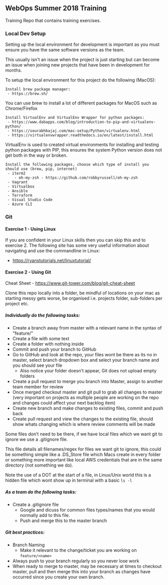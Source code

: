 ## WebOps Summer 2018 Training
Training Repo that contains training exercises.


### Local Dev Setup

Setting up the local environment for development is important as you must ensure you have the same software versions as the team.

This usually isn't an issue when the project is just starting but can become an issue when joining new projects that have been in development for months.

To setup the local environment for this project do the following (MacOS):

    Install brew package manager:
     - https://brew.sh/
     
You can use brew to install a lot of different packages for MacOS such as Chrome/Firefox

    Install VirtualEnv and VirtualEnv Wrapper for python packages:
     - https://www.dabapps.com/blog/introduction-to-pip-and-virtualenv-python/
     - https://sourabhbajaj.com/mac-setup/Python/virtualenv.html
     - https://virtualenvwrapper.readthedocs.io/en/latest/install.html

VirtualEnv is used to created virtual environments for installing and testing python packages with PIP, this ensures the system Python version does not get both in the way or broken.

    Install the following packages, choose which type of install you should use (brew, pip, internet)
     - iterm2
        - oh-my-zsh - https://github.com/robbyrussell/oh-my-zsh
     - Vagrant
     - Virtualbox
     - Ansible
     - Terraform
     - Visual Studio Code
     - Azure CLI
    
    
### Git

#### Exercise 1 - Using Linux
If you are confident in your Linux skills then you can skip this and to exercise 2. 
The following site has some very useful information about navigating and use the commandline in Linux:
- https://ryanstutorials.net/linuxtutorial/

#### Exercise 2 - Using Git

Cheat Sheet - https://www.git-tower.com/blog/git-cheat-sheet

Clone this repo locally into a folder, be mindful of locations on your mac as starting messy gets worse, be organised i.e. projects folder, sub-folders per project etc.

##### Individually do the following tasks: 
* Create a branch away from master with a relevant name in the syntax of "feature/<feature-name>"
* Create a file with some text
* Create a folder with nothing inside
* Commit and push your branch to GitHub
* Go to GitHub and look at the repo, your files wont be there as its no in master, select branch dropdown box and select your branch name and you should see your file
  * Also notice your folder doesn’t appear, Git does not upload empty folders
* Create a pull request to merge you branch into Master, assign to another team member for review
* Once merged checkout master and git pull to grab all changes to master (very important on projects as multiple people are working on the repo and changes could affect your next backlog item)
* Create new branch and make changes to existing files, commit and push back
* Create pull request and view the changes to the existing file, should show whats changing  which is where review comments will be made

Some files don’t need to be there, if we have local files which we want git to ignore we use a .gitignore file. 

This file details all filenames/regex for files we want git to ignore, this could be something simple like a .DS_Store file which Macs create in every folder or something more important like local AWS credentials that are in the same directory (not something we do).

Note the use of a DOT at the start of a file, in Linux/Unix world this is a hidden file which wont show up in terminal with a basic `ls -l`

##### As a team do the following tasks:
* Create a .gitignore file
    * Google and dicuss for common files types/names that you would normally add to this file.
    * Push and merge this to the master branch

##### Git best practices:
   * Branch Naming 
      * Make it relevant to the change/ticket you are working on `feature/<name>`
   * Always push to your branch regularly so you never lose work
   * When ready to merge to master, may be necessary at times to checkout master, pull and then merge this into your branch as changes have occurred since you create your own branch.
